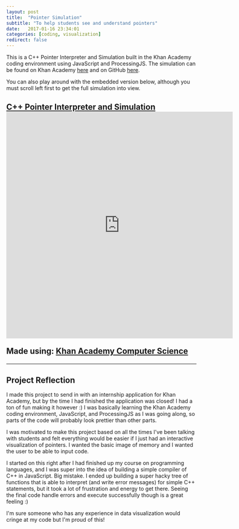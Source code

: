 ```yaml
---
layout: post
title:  "Pointer Simulation"
subtitle: "To help students see and understand pointers"
date:   2017-01-16 23:34:01
categories: [coding, visualization]
redirect: false
---
```


This is a C++ Pointer Interpreter and Simulation built in the Khan Academy coding environment using JavaScript and ProcessingJS. The simulation can be found on Khan Academy [here][khan-link] and on GitHub [here][github-link].

You can also play around with the embedded version below, although you must scroll left first to get the full simulation into view. 

<h2><a href="https://www.khanacademy.org/computer-programming/c-pointer-interpreter-and-simulation/6482445789102080">C++ Pointer Interpreter and Simulation</a>


<iframe src="https://www.khanacademy.org/computer-programming/c-pointer-interpreter-and-simulation/6482445789102080/embedded?id=1515184737603-0.24619404917145404&amp;origin=http%3A%2F%2Flocalhost%3A4000&amp;buttons=no&amp;embed=yes&amp;editor=no&amp;author=no" frameborder="0" scrolling="no" style="border: 0px; width: 600px; height: 600px;"></iframe>

<p>Made using: <a href="http://www.khanacademy.org/computer-programming">Khan Academy Computer Science</a></p></h2>

---

## Project Reflection

I made this project to send in with an internship application for Khan Academy, but by the time I had finished the application was closed! I had a ton of fun making it however :) I was basically learning the Khan Academy coding environment, JavaScript, and ProcessingJS as I was going along, so parts of the code will probably look prettier than other parts.

I was motivated to make this project based on all the times I've been talking with students and felt everything would be easier if I just had an interactive visualization of pointers. I wanted the basic image of memory and I wanted the user to be able to input code. 

I started on this right after I had finished up my course on programming languages, and I was super into the idea of building a simple compiler of C++ in JavaScript. Big mistake. I ended up building a super hacky tree of functions that is able to interpret (and write error messages) for simple C++ statements, but it took a lot of frustration and energy to get there. Seeing the final code handle errors and execute successfully though is a great feeling :)

I'm sure someone who has any experience in data visualization would cringe at my code but I'm proud of this! 


[khan-link]: https://www.khanacademy.org/computer-programming/c-pointer-interpreter-and-simulation/6482445789102080
[github-link]:   https://github.com/sam-slate/Pointer-Simulation
[github-repo]:   https://github.com/sam-slate/TalmudPronounCounter
[fast-facts]: https://github.com/sam-slate/TalmudPronounCounter/raw/master/FastFacts.png?raw=true
[frequency]: https://github.com/sam-slate/TalmudPronounCounter/raw/master/graph.png?raw=true
